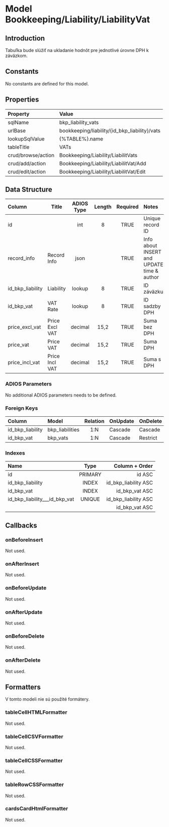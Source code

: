 # Model Bookkeeping/Liability/LiabilityVat

## Introduction

Tabuľka bude slúžiť na ukladanie hodnôt pre jednotlivé úrovne DPH k záväzkom.

## Constants

No constants are defined for this model.

## Properties

| Property           | Value                                         |
| :----------------- | :-------------------------------------------- |
| sqlName            | bkp_liability_vats                            |
| urlBase            | bookkeeping/liability/{id_bkp_liability}/vats |
| lookupSqlValue     | {%TABLE%}.name                                |
| tableTitle         | VATs                                          |
| crud/browse/action | Bookkeeping/Liability/LiabilitVats            |
| crud/add/action    | Bookkeeping/Liability/LiabilitVat/Add         |
| crud/edit/action   | Bookkeeping/Liability/LiabilitVat/Edit        |

## Data Structure

| Column           | Title          | ADIOS Type | Length | Required | Notes                                      |
| :--------------- | -------------- | :--------: | :----: | :------: | :----------------------------------------- |
| id               |                |    int     |   8    |   TRUE   | Unique record ID                           |
| record_info      | Record Info    |    json    |        |   TRUE   | Info about INSERT and UPDATE time & author |
| id_bkp_liability | Liability      |   lookup   |   8    |   TRUE   | ID záväzku                                 |
| id_bkp_vat       | VAT Rate       |   lookup   |   8    |   TRUE   | ID sadzby DPH                              |
| price_excl_vat   | Price Excl VAT |  decimal   |  15,2  |   TRUE   | Suma bez DPH                               |
| price_vat        | Price VAT      |  decimal   |  15,2  |   TRUE   | Suma DPH                                   |
| price_incl_vat   | Price Incl VAT |  decimal   |  15,2  |   TRUE   | Suma s DPH                                 |

### ADIOS Parameters

No additional ADIOS parameters needs to be defined.

### Foreign Keys

| Column           | Model                  | Relation | OnUpdate | OnDelete |
| :--------------- | :--------------------- | :------: | -------- | -------- |
| id_bkp_liability | bkp_liabilities        |   1:N    | Cascade  | Cascade  |
| id_bkp_vat       | bkp_vats               |   1:N    | Cascade  | Restrict |

### Indexes

| Name                          |  Type   |       Column + Order |
| :---------------------------- | :-----: | -------------------: |
| id                            | PRIMARY |               id ASC |
| id_bkp_liability              |  INDEX  | id_bkp_liability ASC |
| id_bkp_vat                    |  INDEX  |       id_bkp_vat ASC |
| id_bkp_liability___id_bkp_vat | UNIQUE  | id_bkp_liability ASC |
|                               |         |       id_bkp_vat ASC |

## Callbacks

### onBeforeInsert

Not used.

### onAfterInsert

Not used.

### onBeforeUpdate

Not used.

### onAfterUpdate

Not used.

### onBeforeDelete

Not used.

### onAfterDelete

Not used.

## Formatters

V tomto modeli nie sú použité formátery.

### tableCellHTMLFormatter

Not used.

### tableCellCSVFormatter

Not used.

### tableCellCSSFormatter

Not used.

### tableRowCSSFormatter

Not used.

### cardsCardHtmlFormatter

Not used.
